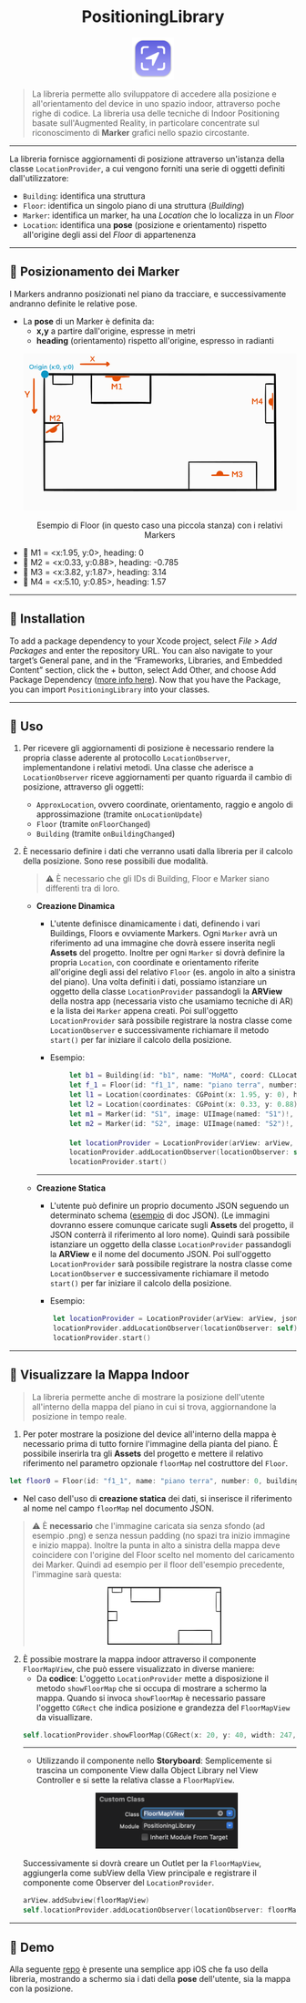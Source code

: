 <div align="center">
    <h1>PositioningLibrary</h1>
    <img src="./pic/icon.png" width="74">
</div>

>La libreria permette allo sviluppatore di accedere alla posizione e all'orientamento del device in uno spazio indoor, attraverso poche righe di codice. La libreria usa delle tecniche di Indoor Positioning basate sull'Augmented Reality, in particolare concentrate sul riconoscimento di **Marker** grafici nello spazio circostante.
---
La libreria fornisce aggiornamenti di posizione attraverso un'istanza della classe `LocationProvider`, a cui vengono forniti una serie di oggetti definiti dall'utilizzatore:
- `Building`: identifica una struttura
- `Floor`: identifica un singolo piano di una struttura (*Building*)
- `Marker`: identifica un marker, ha una *Location* che lo localizza in un *Floor*
- `Location`: identifica una **pose** (posizione e orientamento) rispetto all'origine degli assi del *Floor* di appartenenza
---
## :round_pushpin: Posizionamento dei Marker
I Markers andranno posizionati nel piano da tracciare, e successivamente andranno definite le relative pose. 
- La **pose** di un Marker è definita da:
    -  **x,y** a partire dall'origine, espresse in metri
    - **heading** (orientamento) rispetto all'origine, espresso in radianti
    <p align = "center">
        <img src="./pic/floor_example.svg">
    </p>
    <p align = "center">
    Esempio di Floor (in questo caso una piccola stanza) con i relativi Markers
    </p>
- :large_orange_diamond: M1 = <x:1.95, y:0>, heading: 0
- :large_orange_diamond: M2 = <x:0.33, y:0.88>, heading: -0.785
- :large_orange_diamond: M3 = <x:3.82, y:1.87>, heading: 3.14
- :large_orange_diamond: M4 = <x:5.10, y:0.85>, heading: 1.57
---
## :open_file_folder: Installation

To add a package dependency to your Xcode project, select *File > Add Packages* and enter the repository URL. 
You can also navigate to your target’s General pane, and in the “Frameworks, Libraries, and Embedded Content” section, click the + button, select Add Other, and choose Add Package Dependency ([more info here](https://developer.apple.com/documentation/xcode/adding-package-dependencies-to-your-app)).
Now that you have the Package, you can import `PositioningLibrary` into your classes.

---
## :hammer: Uso
1. Per ricevere gli aggiornamenti di posizione è necessario rendere la propria classe aderente al protocollo `LocationObserver`, implementandone i relativi metodi.
Una classe che aderisce a `LocationObserver` riceve aggiornamenti per quanto riguarda il cambio di posizione, attraverso gli oggetti:
    - `ApproxLocation`, ovvero coordinate, orientamento, raggio e angolo di approssimazione (tramite `onLocationUpdate`)
    - `Floor` (tramite `onFloorChanged`)
    - `Building` (tramite `onBuildingChanged`)
2. È necessario definire i dati che verranno usati dalla libreria per il calcolo della posizione. Sono rese possibili due modalità.
    >:warning: È necessario che gli IDs di Building, Floor e Marker siano differenti tra di loro.

    - __Creazione Dinamica__
        - L'utente definisce dinamicamente i dati, definendo i vari Buildings, Floors e ovviamente Markers. Ogni `Marker` avrà un riferimento ad una immagine che dovrà essere inserita negli **Assets** del progetto. Inoltre per ogni `Marker` si dovrà definire la propria `Location`, con coordinate e orientamento riferite all'origine degli assi del relativo `Floor` (es. angolo in alto a sinistra del piano).
        Una volta definiti i dati, possiamo istanziare un oggetto della classe `LocationProvider` passandogli la **ARView** della nostra app (necessaria visto che usamiamo tecniche di AR) e la lista dei `Marker` appena creati. Poi sull'oggetto `LocationProvider` sarà possibile registrare la nostra classe come `LocationObserver` e successivamente richiamare il metodo `start()` per far iniziare il calcolo della posizione. 
        
        - Esempio:
        ```swift
                let b1 = Building(id: "b1", name: "MoMA", coord: CLLocationCoordinate2D(latitude: 40.76141278416226, longitude: -73.97759781909012))
                let f_1 = Floor(id: "f1_1", name: "piano terra", number: 0, building: b1, maxWidth: 5.10, maxHeight: 2.43)
                let l1 = Location(coordinates: CGPoint(x: 1.95, y: 0), heading: 0, floor: f_1)
                let l2 = Location(coordinates: CGPoint(x: 0.33, y: 0.88), heading: -0.785, floor: f_1)
                let m1 = Marker(id: "S1", image: UIImage(named: "S1")!, physicalWidth: 0.12, location: l1)
                let m2 = Marker(id: "S2", image: UIImage(named: "S2")!, physicalWidth: 0.12, location: l2)

                let locationProvider = LocationProvider(arView: arView, markers: [m1, m2])
                locationProvider.addLocationObserver(locationObserver: self)
                locationProvider.start()
        ```
        ---

    - __Creazione Statica__
        - L'utente può definire un proprio documento JSON seguendo un determinato schema ([esempio](https://github.com/tirannosario/TestPositioningLibrary/blob/main/TryLibrary/mydata.json) di doc JSON). (Le immagini dovranno essere comunque caricate sugli **Assets** del progetto, il JSON conterrà il riferimento al loro nome). Quindi sarà possibile istanziare un oggetto della classe `LocationProvider` passandogli la **ARView** e il nome del documento JSON. Poi sull'oggetto `LocationProvider` sarà possibile registrare la nostra classe come `LocationObserver` e successivamente richiamare il metodo `start()` per far iniziare il calcolo della posizione. 

        - Esempio:
        ```swift
            let locationProvider = LocationProvider(arView: arView, jsonName: "mydata")
            locationProvider.addLocationObserver(locationObserver: self)
            locationProvider.start()
        ```
---
## :door: Visualizzare la Mappa Indoor
> La libreria permette anche di mostrare la posizione dell'utente all'interno della mappa del piano in cui si trova, aggiornandone la posizione in tempo reale.
1. Per poter mostrare la posizione del device all'interno della mappa è necessario prima di tutto fornire l'immagine della pianta del piano. È possibile inserirla tra gli __Assets__ del progetto e mettere il relativo riferimento nel parametro opzionale `floorMap` nel costruttore del `Floor`.
```swift
let floor0 = Floor(id: "f1_1", name: "piano terra", number: 0, building: b1, maxWidth: 8.16, maxHeight: 5.3, floorMap: UIImage(named: "piano0")!)
```
- Nel caso dell'uso di __creazione statica__ dei dati, si inserisce il riferimento al nome nel campo `floorMap` nel documento JSON.
> :warning: È **necessario** che l'immagine caricata sia senza sfondo (ad esempio .png) e senza nessun padding (no spazi tra inizio immagine e inizio mappa). Inoltre la punta in alto a sinistra della mappa deve coincidere con l'origine del Floor scelto nel momento del caricamento dei Marker. Quindi ad esempio per il floor dell'esempio precedente, l'immagine sarà questa: <p align = "center"><img src="./pic/floor_img.png" width="200"></p>

2. È possibie mostrare la mappa indoor attraverso il componente `FloorMapView`, che può essere visualizzato in diverse maniere:
    - Da **codice**: L'oggetto `LocationProvider` mette a disposizione il metodo `showFloorMap` che si occupa di mostrare a schermo la mappa. Quando si invoca `showFloorMap` è necessario passare l'oggetto `CGRect` che indica posizione e grandezza del `FloorMapView` da visuallizare.
    ```swift
    self.locationProvider.showFloorMap(CGRect(x: 20, y: 40, width: 247, height: 323))
    ```
    ---
    - Utilizzando il componente nello **Storyboard**: Semplicemente si trascina un componente View dalla Object Library nel View Controller e si sette la relativa classe a `FloorMapView`.
        <p align = "center">
            <img src="./pic/customclass.png" width="250">
        </p>
    Successivamente si dovrà creare un Outlet per la `FloorMapView`, aggiungerla come subView della View principale e registrare il componente come Observer del `LocationProvider`.
    ```swift
    arView.addSubview(floorMapView)
    self.locationProvider.addLocationObserver(locationObserver: floorMapView)
    ```
---
 ## :eyes: Demo
 Alla seguente [repo](https://github.com/tirannosario/TestPositioningLibrary) è presente una semplice app iOS che fa uso della libreria, mostrando a schermo sia i dati della **pose** dell'utente, sia la mappa con la posizione.